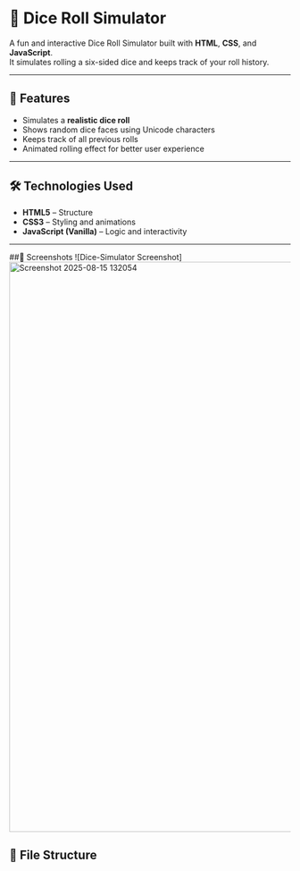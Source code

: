 # 🎲 Dice Roll Simulator

A fun and interactive Dice Roll Simulator built with **HTML**, **CSS**, and **JavaScript**.  
It simulates rolling a six-sided dice and keeps track of your roll history.

---

## 📌 Features
- Simulates a **realistic dice roll**
- Shows random dice faces using Unicode characters
- Keeps track of all previous rolls
- Animated rolling effect for better user experience

---

## 🛠️ Technologies Used
- **HTML5** – Structure
- **CSS3** – Styling and animations
- **JavaScript (Vanilla)** – Logic and interactivity

---

##📸 Screenshots
![Dice-Simulator Screenshot] <img width="1920" height="1020" alt="Screenshot 2025-08-15 132054" src="https://github.com/user-attachments/assets/c0dccc92-5f44-488b-9147-4df52d1b3aa2" />


## 📂 File Structure
